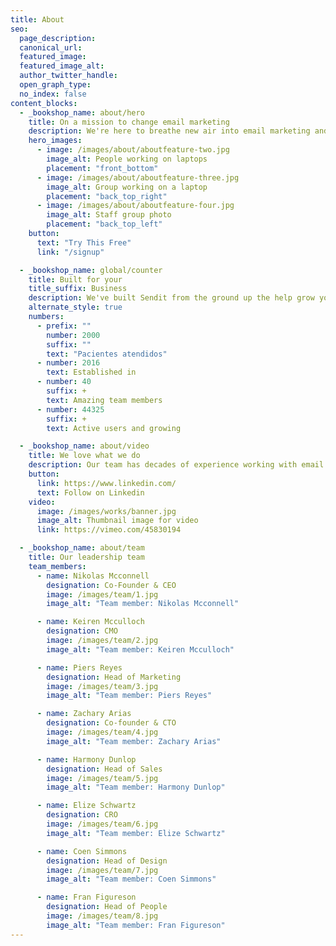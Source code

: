 ```yaml
---
title: About
seo:
  page_description:
  canonical_url:
  featured_image:
  featured_image_alt:
  author_twitter_handle:
  open_graph_type:
  no_index: false
content_blocks:
  - _bookshop_name: about/hero
    title: On a mission to change email marketing
    description: We're here to breathe new air into email marketing and help grow your business.
    hero_images:
      - image: /images/about/aboutfeature-two.jpg
        image_alt: People working on laptops
        placement: "front_bottom"
      - image: /images/about/aboutfeature-three.jpg
        image_alt: Group working on a laptop
        placement: "back_top_right"
      - image: /images/about/aboutfeature-four.jpg
        image_alt: Staff group photo
        placement: "back_top_left"
    button:
      text: "Try This Free"
      link: "/signup"

  - _bookshop_name: global/counter
    title: Built for your
    title_suffix: Business
    description: We've built Sendit from the ground up the help grow your business faster.
    alternate_style: true
    numbers:
      - prefix: ""
        number: 2000
        suffix: ""
        text: "Pacientes atendidos"
      - number: 2016
        text: Established in
      - number: 40
        suffix: +
        text: Amazing team members
      - number: 44325
        suffix: +
        text: Active users and growing

  - _bookshop_name: about/video
    title: We love what we do
    description: Our team has decades of experience working with email marketing campaigns and we’re passionate about helping you connect with your customers.
    button:
      link: https://www.linkedin.com/
      text: Follow on Linkedin
    video:
      image: /images/works/banner.jpg
      image_alt: Thumbnail image for video
      link: https://vimeo.com/45830194

  - _bookshop_name: about/team
    title: Our leadership team
    team_members:
      - name: Nikolas Mcconnell
        designation: Co-Founder & CEO
        image: /images/team/1.jpg
        image_alt: "Team member: Nikolas Mcconnell"

      - name: Keiren Mcculloch
        designation: CMO
        image: /images/team/2.jpg
        image_alt: "Team member: Keiren Mcculloch"

      - name: Piers Reyes
        designation: Head of Marketing
        image: /images/team/3.jpg
        image_alt: "Team member: Piers Reyes"

      - name: Zachary Arias
        designation: Co-founder & CTO
        image: /images/team/4.jpg
        image_alt: "Team member: Zachary Arias"

      - name: Harmony Dunlop
        designation: Head of Sales
        image: /images/team/5.jpg
        image_alt: "Team member: Harmony Dunlop"

      - name: Elize Schwartz
        designation: CRO
        image: /images/team/6.jpg
        image_alt: "Team member: Elize Schwartz"

      - name: Coen Simmons
        designation: Head of Design
        image: /images/team/7.jpg
        image_alt: "Team member: Coen Simmons"

      - name: Fran Figureson
        designation: Head of People
        image: /images/team/8.jpg
        image_alt: "Team member: Fran Figureson"
---
```

